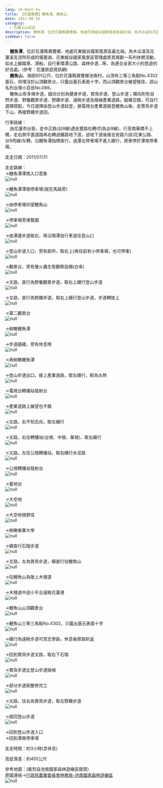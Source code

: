 ```yaml
---
lang: zh-Hant-tw
title: 【花蓮壽豐】鯉魚潭、鯉魚山
date: 2011-08-10
category: 
  - 花蓮上山走走
description: 鯉魚潭，位於花蓮縣壽豐鄉，地處花東縱谷國家風景區最北端，為木瓜溪及花蓮溪支流所形成的堰塞湖，花東縱谷國家風景區管理處將其規劃一系列休閒活動，如水上腳踏車、滑船、自行車環潭公路、森林步道…等，為適合全家大小的悠遊的好去處。(參考：花蓮旅遊資訊網) 鯉魚山，海拔601公尺，位於花蓮縣壽豐鄉池南村，山頂有三等三角點No.4302基石，但埋沒於山頂觀景台，只露出基石表面十字。而山頂觀景台展望極佳，該山名列台灣小百岳No.089。 鯉魚山有多條步道，縱向分別為健身步道、賞鳥步道、登山步道；橫向則有自然步道、野餐觀景步道、野趣步道、遠眺步道及稜線產業道路，縱橫交錯，可自行選擇搭配，今日選擇由登山步道起登，接電視台產業道路登鯉魚山後，走賞鳥步道下山，再接野趣步道回。
sidebar: false
---
```


    **鯉魚潭**，位於花蓮縣壽豐鄉，地處花東縱谷國家風景區最北端，為木瓜溪及花蓮溪支流所形成的堰塞湖，花東縱谷國家風景區管理處將其規劃一系列休閒活動，如水上腳踏車、滑船、自行車環潭公路、森林步道…等，為適合全家大小的悠遊的好去處。(參考：花蓮旅遊資訊網)  
    **鯉魚山**，海拔601公尺，位於花蓮縣壽豐鄉池南村，山頂有三等三角點No.4302基石，但埋沒於山頂觀景台，只露出基石表面十字。而山頂觀景台展望極佳，該山名列台灣小百岳No.089。  
    鯉魚山有多條步道，縱向分別為健身步道、賞鳥步道、登山步道；橫向則有自然步道、野餐觀景步道、野趣步道、遠眺步道及稜線產業道路，縱橫交錯，可自行選擇搭配，今日選擇由登山步道起登，接電視台產業道路登鯉魚山後，走賞鳥步道下山，再接野趣步道回。

行車路線：  
    由花蓮市出發，走中正路(台9線)遇吉豐路右轉(仍為台9線)，行至南華橋不上橋，走右側平面道路再右轉過鐵路地下道，過地下道後接吉安路六段(花東公路、台9丙線)左轉，沿鯉魚潭指標直行，過潭北停車場不進入續行，將車停於潭南停車場。

走走日期：2011/07/31

走走路線：  
→鯉魚潭潭南入口意象  
![null](image/194369267_l.jpg)

→鯉魚潭潭南停車場(就在馬路旁)  
![null](image/194369256_l.jpg)

→由停車場仰望鯉魚山  
![null](image/194369261_l.jpg)

→停車場旁導覽圖  
![null](image/194369044_l.jpg)

→由潭邊步道取右，再沿環潭自行車道往登山口  
![null](image/194369049_l.jpg)

→登山步道入口，旁有廁所，取右上(再往前有小停車場，也可停車)  
![null](image/194369052_l.jpg)

→觀景台，旁有螢火蟲生態觀察設備(白傘)  
![null](image/194369058_l.jpg)

→叉路，直行為野餐觀景步道，取右上續行登山步道  
![null](image/194369062_l.jpg)

→叉路，直行為野趣步道，取右上續行登山步道，步道轉陡上  
![null](image/194369067_l.jpg)

→第二觀景台  
![null](image/194369072_l.jpg)

→俯瞰鯉魚潭  
![null](image/194369077_l.jpg)

→步道趨緩，旁有休息椅  
![null](image/194369079_l.jpg)

→再俯瞰鯉魚潭  
![null](image/194369084_l.jpg)

→登山步道出口，接上產業道路，取左續行，較為炎熱  
![null](image/194369088_l.jpg)

→電視台轉播站發射台  
![null](image/194369098_l.jpg)

→產業道路上展望也不錯  
![null](image/194369104_l.jpg)

→叉路，右不知去向，取左續行  
![null](image/194369108_l.jpg)

→叉路，右往轉播站(台視、中視、華視)，取左續行  
![null](image/194369117_l.jpg)

→叉路，左往公視轉播站，取右續行水泥路  
![null](image/194369122_l.jpg)

→公視轉播站發射台  
![null](image/194369128_l.jpg)

→基地台  
![null](image/194369136_l.jpg)

→大空地  
![null](image/194369141_l.jpg)

→大空地視野佳  
![null](image/194369152_l.jpg)

→俯瞰東華大學  
![null](image/194369168_l.jpg)

→續直行石階步道  
![null](image/194369160_l.jpg)

→叉路，左為賞鳥步道，續直行往鯉魚山  
![null](image/194369174_l.jpg)

→往鯉魚山為陡上木棧道  
![null](image/194369180_l.jpg)

→木棧道中途小平台遠眺花蓮港  
![null](image/194369209_l.jpg)

→鯉魚山山頂觀景台  
![null](image/194369190_l.jpg)

→鯉魚山三等三角點No.4302，只露出基石表面十字  
![null](image/194369195_l.jpg)

→續行為遠眺步道可至志學路，休息後原路折返  
![null](image/194369203_l.jpg)

→回到賞鳥步道叉路，取右下石階  
![null](image/194369212_l.jpg)

→賞鳥步道比登山步道陡峭  
![null](image/194549333_l.jpg)

→部分步道剛整修完工  
![null](image/194369240_l.jpg)

→叉路，往右為賞鳥步道，取左野趣步道  
![null](image/194369246_l.jpg)

→接回登山步道  
![null](image/194369251_l.jpg)

→回到登山步道入口  
→回到潭南停車場

走走時間：約3小時(含休息)

高低落差：約450公尺

參考地圖：(裁剪自池南國家森林遊樂區摺頁)  
原圖連結→[行政院農業委員會林務局-池南國家森林遊樂區](http://recreation.forest.gov.tw/RA-V02/RA_Courier_01.aspx?RA_ID=0800002)  
![null](image/194369562_l.jpg)
